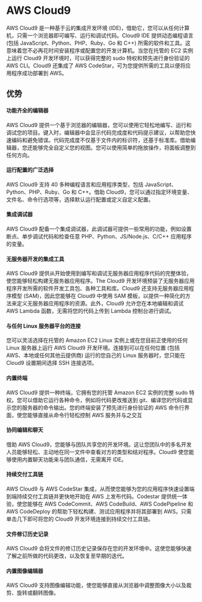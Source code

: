 # AWS Cloud9
AWS Cloud9 是一种基于云的集成开发环境 (IDE)，借助它，您可以从任何计算机，只需一个浏览器即可编写、运行和调试代码。Cloud9 IDE 提供动态编程语言 (包括 JavaScript、Python、PHP、Ruby、Go 和 C++) 所需的软件和工具。这意味着您不必再花时间安装程序或配置您的开发计算机。当您在托管的 EC2 实例上运行 Cloud9 开发环境时，可以获得完整的 sudo 特权和预先进行身份验证的 AWS CLI。Cloud9 还集成了 AWS CodeStar，可为您提供所需的工具以便将应用程序成功部署到 AWS。
## 优势
#### 功能齐全的编辑器
AWS Cloud9 提供一个基于浏览器的编辑器，您可以使用它轻松地编写、运行和调试您的项目。键入时，编辑器中会显示代码完成度和代码提示建议，以帮助您快速编码和避免错误。代码完成度不仅基于文件内的标识符，还基于标准库。借助编辑器，您还能够完全自定义您的视图。您可以使用简单的拖放操作，将面板调整到任何方向。
#### 运行配置的广泛选择
AWS Cloud9 支持 40 多种编程语言和应用程序类型，包括 JavaScript、Python、PHP、Ruby、Go 和 C++。借助 Cloud9，您可以通过指定环境变量、文件名、命令行选项等，选择默认运行配置或定义自定义配置。
#### 集成调试器
AWS Cloud9 配备一个集成调试器，此调试器可提供一些常用的功能，例如设置断点、单步调试代码和检查任意 PHP、Python、JS/Node.js、C/C++ 应用程序的变量。
#### 无服务器开发的集成工具
AWS Cloud9 提供从开始使用到编写和调试无服务器应用程序代码的完整体验，使您能够轻松构建无服务器应用程序。The Cloud9 开发环境预装了无服务器应用程序开发所需的软件开发工具包、各种工具和库。Cloud9 还支持无服务器应用程序模型 (SAM)，因此您能够在 Cloud9 中使用 SAM 模板，以提供一种简化的方法来定义无服务器应用程序的资源。此外，Cloud9 允许您在本地编辑和调试 AWS Lambda 函数，无需将您的代码上传到 Lambda 控制台进行调试。
#### 与任何 Linux 服务器平台的连接
您可以灵活选择在托管的 Amazon EC2 Linux 实例上或在您目前正使用的任何 Linux 服务器上运行 AWS Cloud9 开发环境。连接到可以在任何位置 (包括 AWS、本地或任何其他云提供商) 运行的您自己的 Linux 服务器时，您只能在 Cloud9 设置期间选择 SSH 连接选项。
#### 内置终端
AWS Cloud9 提供一种终端，它拥有您的托管 Amazon EC2 实例的完整 sudo 特权。您可以借助它运行各种命令，例如将代码更改推送到 git、编译您的代码或显示您的服务器的命令输出。您的终端安装了预先进行身份验证的 AWS 命令行界面，使您能够直接从命令行轻松控制 AWS 服务并与之交互
#### 协同编辑和聊天
借助 AWS Cloud9，您能够与团队共享您的开发环境。这让您团队中的多名开发人员能够轻松、主动地在同一文件中查看对方的类型和结对程序。Cloud9 使您能够使用内置聊天功能来与团队通信，无需离开 IDE。
#### 持续交付工具链
AWS Cloud9 与 AWS CodeStar 集成，从而使您能够为您的应用程序快速设置端到端持续交付工具链并更快地开始在 AWS 上发布代码。Codestar 提供统一体验，使您能够在 AWS CodeCommit、AWS CodeBuild、AWS CodePipeline 和 AWS CodeDeploy 的帮助下轻松构建、测试应用程序并将其部署到 AWS。只需单击几下即可将您的 Cloud9 开发环境连接到持续交付工具链。
#### 文件修订历史记录
AWS Cloud9 会将文件的修订历史记录保存在您的开发环境中。这使您能够快速了解之前所做的代码更改，以及恢复至早期的迭代。
#### 内置图像编辑器
AWS Cloud9 支持图像编辑功能，使您能够直接从浏览器中调整图像大小以及裁剪、旋转或翻转图像。